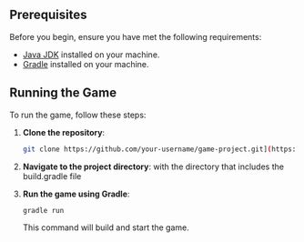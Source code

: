 ## Prerequisites

Before you begin, ensure you have met the following requirements:
- [Java JDK](https://www.oracle.com/java/technologies/javase-jdk11-downloads.html) installed on your machine.
- [Gradle](https://gradle.org/install/) installed on your machine.

## Running the Game

To run the game, follow these steps:

1. **Clone the repository**:
   
    ```sh
    git clone https://github.com/your-username/game-project.git](https://github.com/lawrencecyoung/WizardTD.git
    ```
3. **Navigate to the project directory**: with the directory that includes the build.gradle file
4. **Run the game using Gradle**:
   
    ```sh
    gradle run
    ```
    This command will build and start the game.
